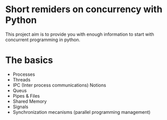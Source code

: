 # Short remiders on concurrency with Python
This project aim is to provide you with enough information to start with concurrent programming  in python.


# The basics

 - Processes
 - Threads
 - IPC (Inter process communications) Notions
  - Queus
  - Pipes & Files
  - Shared Memory
  - Signals
- Synchronization mecanisms (parallel programming management)
 